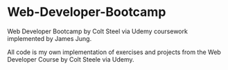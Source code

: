 # Web-Developer-Bootcamp
Web Developer Bootcamp by Colt Steel via Udemy coursework implemented by James Jung.

All code is my own implementation of exercises and projects from the Web Developer Course by Colt Steele via Udemy.
